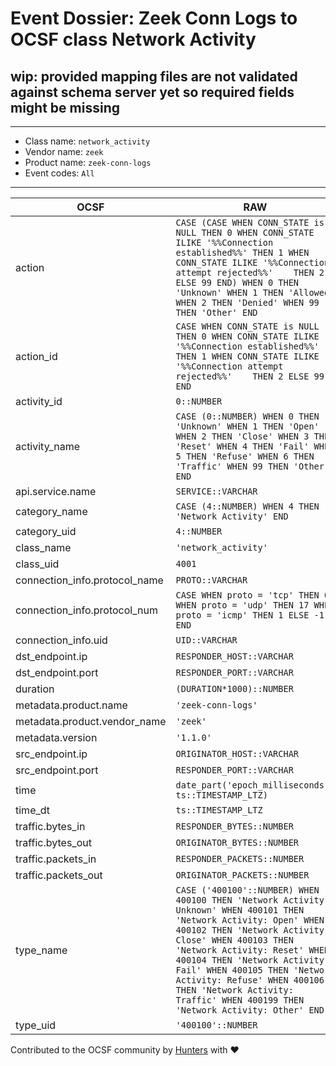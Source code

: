 # Event Dossier: Zeek Conn Logs to OCSF class Network Activity

## wip: provided mapping files are not validated against schema server yet so required fields might be missing
---
* Class name: `network_activity`
* Vendor name: `zeek`
* Product name: `zeek-conn-logs`
* Event codes: `All`
---

| OCSF | RAW |
| --- | --- |
| action | ```CASE (CASE WHEN CONN_STATE is NULL THEN 0 WHEN CONN_STATE ILIKE '%%Connection established%%' THEN 1 WHEN CONN_STATE ILIKE '%%Connection attempt rejected%%'    THEN 2 ELSE 99 END) WHEN 0 THEN 'Unknown' WHEN 1 THEN 'Allowed' WHEN 2 THEN 'Denied' WHEN 99 THEN 'Other' END``` |
| action_id | ```CASE WHEN CONN_STATE is NULL THEN 0 WHEN CONN_STATE ILIKE '%%Connection established%%' THEN 1 WHEN CONN_STATE ILIKE '%%Connection attempt rejected%%'    THEN 2 ELSE 99 END``` |
| activity_id | ```0::NUMBER``` |
| activity_name | ```CASE (0::NUMBER) WHEN 0 THEN 'Unknown' WHEN 1 THEN 'Open' WHEN 2 THEN 'Close' WHEN 3 THEN 'Reset' WHEN 4 THEN 'Fail' WHEN 5 THEN 'Refuse' WHEN 6 THEN 'Traffic' WHEN 99 THEN 'Other' END``` |
| api.service.name | ```SERVICE::VARCHAR``` |
| category_name | ```CASE (4::NUMBER) WHEN 4 THEN 'Network Activity' END``` |
| category_uid | ```4::NUMBER``` |
| class_name | ```'network_activity'``` |
| class_uid | ```4001``` |
| connection_info.protocol_name | ```PROTO::VARCHAR``` |
| connection_info.protocol_num | ```CASE WHEN proto = 'tcp' THEN 6 WHEN proto = 'udp' THEN 17 WHEN proto = 'icmp' THEN 1 ELSE -1 END``` |
| connection_info.uid | ```UID::VARCHAR``` |
| dst_endpoint.ip | ```RESPONDER_HOST::VARCHAR``` |
| dst_endpoint.port | ```RESPONDER_PORT::VARCHAR``` |
| duration | ```(DURATION*1000)::NUMBER``` |
| metadata.product.name | ```'zeek-conn-logs'``` |
| metadata.product.vendor_name | ```'zeek'``` |
| metadata.version | ```'1.1.0'``` |
| src_endpoint.ip | ```ORIGINATOR_HOST::VARCHAR``` |
| src_endpoint.port | ```RESPONDER_PORT::VARCHAR``` |
| time | ```date_part('epoch_milliseconds', ts::TIMESTAMP_LTZ)``` |
| time_dt | ```ts::TIMESTAMP_LTZ``` |
| traffic.bytes_in | ```RESPONDER_BYTES::NUMBER``` |
| traffic.bytes_out | ```ORIGINATOR_BYTES::NUMBER``` |
| traffic.packets_in | ```RESPONDER_PACKETS::NUMBER``` |
| traffic.packets_out | ```ORIGINATOR_PACKETS::NUMBER``` |
| type_name | ```CASE ('400100'::NUMBER) WHEN 400100 THEN 'Network Activity: Unknown' WHEN 400101 THEN 'Network Activity: Open' WHEN 400102 THEN 'Network Activity: Close' WHEN 400103 THEN 'Network Activity: Reset' WHEN 400104 THEN 'Network Activity: Fail' WHEN 400105 THEN 'Network Activity: Refuse' WHEN 400106 THEN 'Network Activity: Traffic' WHEN 400199 THEN 'Network Activity: Other' END``` |
| type_uid | ```'400100'::NUMBER``` |

Contributed to the OCSF community by [Hunters](https://www.hunters.security/) with ❤
